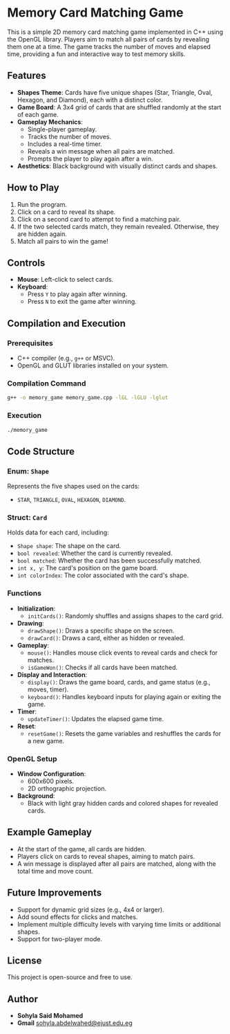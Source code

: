 # Memory Card Matching Game

This is a simple 2D memory card matching game implemented in C++ using the OpenGL library. Players aim to match all pairs of cards by revealing them one at a time. The game tracks the number of moves and elapsed time, providing a fun and interactive way to test memory skills.

## Features
- **Shapes Theme**: Cards have five unique shapes (Star, Triangle, Oval, Hexagon, and Diamond), each with a distinct color.
- **Game Board**: A 3x4 grid of cards that are shuffled randomly at the start of each game.
- **Gameplay Mechanics**:
  - Single-player gameplay.
  - Tracks the number of moves.
  - Includes a real-time timer.
  - Reveals a win message when all pairs are matched.
  - Prompts the player to play again after a win.
- **Aesthetics**: Black background with visually distinct cards and shapes.

## How to Play
1. Run the program.
2. Click on a card to reveal its shape.
3. Click on a second card to attempt to find a matching pair.
4. If the two selected cards match, they remain revealed. Otherwise, they are hidden again.
5. Match all pairs to win the game!

## Controls
- **Mouse**: Left-click to select cards.
- **Keyboard**:
  - Press `Y` to play again after winning.
  - Press `N` to exit the game after winning.

## Compilation and Execution
### Prerequisites
- C++ compiler (e.g., `g++` or MSVC).
- OpenGL and GLUT libraries installed on your system.

### Compilation Command
```bash
g++ -o memory_game memory_game.cpp -lGL -lGLU -lglut
```

### Execution
```bash
./memory_game
```

## Code Structure
### Enum: `Shape`
Represents the five shapes used on the cards:
- `STAR`, `TRIANGLE`, `OVAL`, `HEXAGON`, `DIAMOND`.

### Struct: `Card`
Holds data for each card, including:
- `Shape shape`: The shape on the card.
- `bool revealed`: Whether the card is currently revealed.
- `bool matched`: Whether the card has been successfully matched.
- `int x, y`: The card's position on the game board.
- `int colorIndex`: The color associated with the card's shape.

### Functions
- **Initialization**:
  - `initCards()`: Randomly shuffles and assigns shapes to the card grid.
- **Drawing**:
  - `drawShape()`: Draws a specific shape on the screen.
  - `drawCard()`: Draws a card, either as hidden or revealed.
- **Gameplay**:
  - `mouse()`: Handles mouse click events to reveal cards and check for matches.
  - `isGameWon()`: Checks if all cards have been matched.
- **Display and Interaction**:
  - `display()`: Draws the game board, cards, and game status (e.g., moves, timer).
  - `keyboard()`: Handles keyboard inputs for playing again or exiting the game.
- **Timer**:
  - `updateTimer()`: Updates the elapsed game time.
- **Reset**:
  - `resetGame()`: Resets the game variables and reshuffles the cards for a new game.

### OpenGL Setup
- **Window Configuration**:
  - 600x600 pixels.
  - 2D orthographic projection.
- **Background**:
  - Black with light gray hidden cards and colored shapes for revealed cards.

## Example Gameplay
- At the start of the game, all cards are hidden.
- Players click on cards to reveal shapes, aiming to match pairs.
- A win message is displayed after all pairs are matched, along with the total time and move count.

## Future Improvements
- Support for dynamic grid sizes (e.g., 4x4 or larger).
- Add sound effects for clicks and matches.
- Implement multiple difficulty levels with varying time limits or additional shapes.
- Support for two-player mode.

## License
This project is open-source and free to use.

## Author
- **Sohyla Said Mohamed**
- **Gmail** sohyla.abdelwahed@ejust.edu.eg
